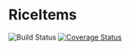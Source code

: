# RiceItems
![Build Status](https://app.travis-ci.com/ricepuffz/RiceItems.svg?token=2xaE457JRfDMGeukyQvU&branch=master)
[![Coverage Status](https://coveralls.io/repos/github/ricepuffz/RiceItems/badge.svg?branch=master)](https://coveralls.io/github/ricepuffz/RiceItems?branch=master)
